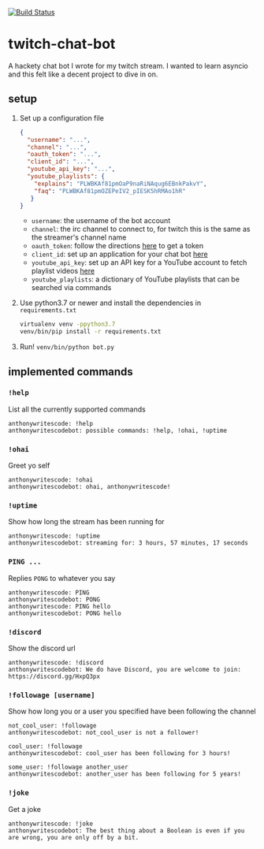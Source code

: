 [![Build Status](https://dev.azure.com/asottile/asottile/_apis/build/status/anthonywritescode.twitch-chat-bot?branchName=master)](https://dev.azure.com/asottile/asottile/_build/latest?definitionId=55&branchName=master)

twitch-chat-bot
===============

A hackety chat bot I wrote for my twitch stream.  I wanted to learn asyncio
and this felt like a decent project to dive in on.

## setup

1. Set up a configuration file

   ```json
   {
     "username": "...",
     "channel": "...",
     "oauth_token": "...",
     "client_id": "...",
     "youtube_api_key": "...",
     "youtube_playlists": {
       "explains": "PLWBKAf81pmOaP9naRiNAqug6EBnkPakvY",
       "faq": "PLWBKAf81pmOZEPeIV2_pIESK5hRMAo1hR"
      }
   }
   ```

   - `username`: the username of the bot account
   - `channel`: the irc channel to connect to, for twitch this is the same as
     the streamer's channel name
   - `oauth_token`: follow the directions [here][docs-irc] to get a token
   - `client_id`: set up an application for your chat bot [here][app-setup]
   - `youtube_api_key`: set up an API key for a YouTube account to fetch playlist videos [here][youtube-setup]
   - `youtube_playlists`: a dictionary of YouTube playlists that can be searched via commands

1. Use python3.7 or newer and install the dependencies in `requirements.txt`

   ```bash
   virtualenv venv -ppython3.7
   venv/bin/pip install -r requirements.txt
   ```

1. Run! `venv/bin/python bot.py`

[docs-irc]: https://dev.twitch.tv/docs/irc/
[app-setup]: https://dev.twitch.tv/docs/authentication/#registration
[youtube-setup]: https://console.developers.google.com/apis/credentials

## implemented commands

### `!help`

List all the currently supported commands

```
anthonywritescode: !help
anthonywritescodebot: possible commands: !help, !ohai, !uptime
```

### `!ohai`

Greet yo self

```
anthonywritescode: !ohai
anthonywritescodebot: ohai, anthonywritescode!
```

### `!uptime`

Show how long the stream has been running for

```
anthonywritescode: !uptime
anthonywritescodebot: streaming for: 3 hours, 57 minutes, 17 seconds
```

### `PING ...`

Replies `PONG` to whatever you say

```
anthonywritescode: PING
anthonywritescodebot: PONG
anthonywritescode: PING hello
anthonywritescodebot: PONG hello
```

### `!discord`

Show the discord url

```
anthonywritescode: !discord
anthonywritescodebot: We do have Discord, you are welcome to join: https://discord.gg/HxpQ3px
```

### `!followage [username]`

Show how long you or a user you specified have been following the channel

```
not_cool_user: !followage
anthonywritescodebot: not_cool_user is not a follower!

cool_user: !followage
anthonywritescodebot: cool_user has been following for 3 hours!

some_user: !followage another_user
anthonywritescodebot: another_user has been following for 5 years!
```

### `!joke`

Get a joke

```
anthonywritescode: !joke
anthonywritescodebot: The best thing about a Boolean is even if you are wrong, you are only off by a bit.
```
